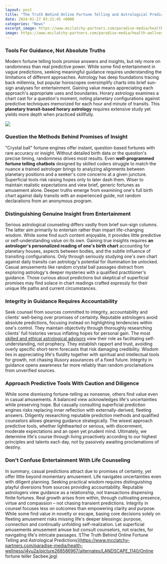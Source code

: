 ```yaml
---
layout: post
title: "The Truth Behind Online Fortune Telling and Astrological Predictions"
date: 2024-01-27 03:21:45 +0000
categories: "News"
excerpt_image: https://www.mcclatchy-partners.com/paradise-media/health-wellness/i4yu2a/picture268586967/alternates/LANDSCAPE_1140/Online fortune teller Sacbee.jpg
image: https://www.mcclatchy-partners.com/paradise-media/health-wellness/i4yu2a/picture268586967/alternates/LANDSCAPE_1140/Online fortune teller Sacbee.jpg
---
```


### Tools For Guidance, Not Absolute Truths
Modern fortune telling tools promise answers and insights, but rely more on randomness than real predictive power. While some find entertainment in vague predictions, seeking meaningful guidance requires understanding the limitations of different approaches. 
Astrology has deep foundations tracing back millennia, but popular horoscopes oversimplify charts into brief sun-sign analyses for entertainment. Gaining value means appreciating each approach's appropriate uses and boundaries. Horary astrology examines a chart cast for a question's moment, noting planetary configurations against predictive techniques memorized for each hour and minute of transits. This **planetary transit-based horary astrology** requires extensive study yet yields more depth when practiced skillfully. 

![](https://newspack-washingtoncitypaper.s3.amazonaws.com/uploads/2022/06/Best-Online-Fortune-Teller-Header-Image.png)
### Question the Methods Behind Promises of Insight 
"Crystal ball" fortune engines offer instant, question-based fortunes with rare accuracy or insight. Without detailed birth data or the question's precise timing, randomness drives most results. Even **well-programmed fortune telling chatbots** designed by skilled coders struggle to match the nuance a trained astrologer brings to analyzing alignments between planetary positions and a seeker's core concerns at a given juncture. 
Superficial tools risk raising hopes only to later dash them. Wiser to maintain realistic expectations and view brief, generic fortunes as amusement alone. Deeper truths emerge from examining one's full birth chart against daily transits with an experienced guide, not random declarations from an anonymous program.
### Distinguishing Genuine Insight from Entertainment 
Serious astrological counseling differs vastly from brief sun-sign columns. The latter aim primarily to entertain rather than impart life-changing wisdom. While some find such content enjoyable, it provides little predictive or self-understanding value on its own. Gaining true insights requires **an astrologer's personalized reading of one's birth chart** accounting for planetary houses, aspects between bodies, and the subtle influence of transiting configurations. 
Only through seriously studying one's own chart against daily transits can astrology's potential for illumination be unlocked. Casual amusements like random crystal ball passages distract from exploring astrology's deeper mysteries with a qualified practitioner's guidance. Those curious about predictions but skeptical of superficial promises may find solace in chart readings crafted expressly for their unique life paths and current circumstances.
### Integrity in Guidance Requires Accountability 
Seek counsel from sources committed to integrity, accountability and clients' well-being over promises of certainty. Reputable astrologers avoid absolute predictions, focusing instead on highlighting tendencies within one's control. They maintain objectivity through thoroughly researching clients' full histories versus inflating hopes for personal gain.
The most [skilled and ethical astrological advisors](https://store.fi.io.vn/womens-fauch-und-rottweiler-chaos-team-rottweiler-3-1) view their role as facilitating self-understanding, not prophecy. They establish rapport and trust, avoiding overly specific short-term forecasts that risk damaging credibility. Wisdom lies in appreciating life's fluidity together with spiritual and intellectual tools for growth, not chasing illusory assurances of a fixed future. Integrity in guidance opens awareness far more reliably than random proclamations from unverified sources.
### Approach Predictive Tools With Caution and Diligence  
While some dismissing fortune-telling as nonsense, others find value even in casual amusements. A balanced view acknowledges life's uncertainties while preserving hope. But casually consulting superficial prediction engines risks replacing inner reflection with externally-derived, fleeting answers. 
Diligently researching reputable prediction methods and qualified counselors allows gleaning guidance strategically. The wisest approach predictive tools, whether lighthearted or serious, with discernment, moderate expectations and an open yet prudent mind. Ultimately, we determine life's course through living proactively according to our highest principles and talents each day, not by passively awaiting proclamations of destiny.
### Don't Confuse Entertainment With Life Counseling
In summary, casual predictions attract due to promises of certainty, yet offer little beyond momentary amusement. Life navigates uncertainties even with diligent planning. Seeking practical wisdom requires distinguishing playful diversions from sources providing accountability. Reputable astrologers view guidance as a relationship, not transactions dispensing finite fortunes. 
Real growth arises from within, through cultivating presence, virtue and compassion – not chasing transient predictions. Integrity in counsel focuses less on outcomes than empowering clarity and purpose. While some find value in novelty or escape, basing core decisions solely on fleeting amusement risks missing life's deeper blessings: purpose, connection and continually unfolding self-realization. Let superficial amusements amusement amuse but consult counselors, not oracles, for navigating life's intricate passages.
![The Truth Behind Online Fortune Telling and Astrological Predictions](https://www.mcclatchy-partners.com/paradise-media/health-wellness/i4yu2a/picture268586967/alternates/LANDSCAPE_1140/Online fortune teller Sacbee.jpg)